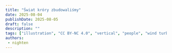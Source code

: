 ```yaml
---
title: "Świat króry zbudowaliśmy"
date: 2025-08-04
publishDate: 2025-08-05
draft: false
description: ""
tags: ["illustration", "CC BY-NC 4.0", "vertical", "people", "wind turbine"]
authors:
 - nighten
---
```

